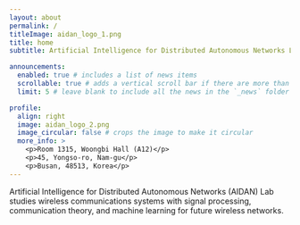 ```yaml
---
layout: about
permalink: /
titleImage: aidan_logo_1.png
title: home
subtitle: Artificial Intelligence for Distributed Autonomous Networks Lab

announcements:
  enabled: true # includes a list of news items
  scrollable: true # adds a vertical scroll bar if there are more than 3 news items
  limit: 5 # leave blank to include all the news in the `_news` folder

profile:
  align: right
  image: aidan_logo_2.png
  image_circular: false # crops the image to make it circular
  more_info: >
    <p>Room 1315, Woongbi Hall (A12)</p>
    <p>45, Yongso-ro, Nam-gu</p>
    <p>Busan, 48513, Korea</p>
---
```


Artificial Intelligence for Distributed Autonomous Networks (AIDAN) Lab studies wireless communications systems with signal processing, communication theory, and machine learning for future wireless networks.
